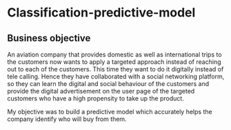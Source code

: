 # Classification-predictive-model
## Business objective
An aviation company that provides domestic as well as international trips to the customers now wants to apply a targeted approach 
instead of reaching out to each of the customers. This time they want to do it digitally instead of tele calling. 
Hence they have collaborated with a social networking platform, so they can learn the digital and social behaviour of the customers 
and provide the digital advertisement on the user page of the targeted customers who have a high propensity to take up the product.

My objective was to build a predictive model which accurately helps the company identify who will buy from them.
